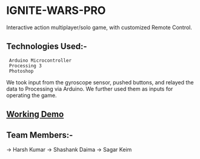 # IGNITE-WARS-PRO

Interactive action multiplayer/solo game, with customized Remote Control.

## Technologies Used:-
```
 Arduino Microcontroller
 Processing 3
 Photoshop
```

We took input from the gyroscope sensor, pushed buttons, and relayed the data to Processing via Arduino. We further used them as inputs for operating the game.

## [Working Demo](https://www.youtube.com/watch?v=pUqISgHpKUU)

## Team Members:-
  -> Harsh Kumar
  -> Shashank Daima
  -> Sagar Keim
